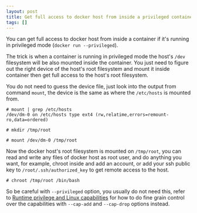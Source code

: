 ```yaml
---
layout: post
title: Get full access to docker host from inside a privileged container
tags: []
---
```


You can get full access to docker host from inside a container if it's running
in privileged mode (`docker run --privileged`).

The trick is when a container is running in privileged mode the host's `/dev`
filesystem will be also mounted inside the container.  You just need to figure
out the right device of the host's root filesystem and mount it inside
container then get full access to the host's root filesystem.

You do not need to guess the device file, just look into the output from
command `mount`, the device is the same as where the `/etc/hosts` is mounted
from.

```
# mount | grep /etc/hosts
/dev/dm-0 on /etc/hosts type ext4 (rw,relatime,errors=remount-ro,data=ordered)

# mkdir /tmp/root

# mount /dev/dm-0 /tmp/root
```

Now the docker host's root filesystem is mounted on `/tmp/root`, you can
read and write any files of docker host as root user, and do anything you want,
for example, chroot inside and add an account, or add your ssh public key to
`/root/.ssh/authorized_key` to get remote access to the host.

```
# chroot /tmp/root /bin/bash
```

So be careful with `--privileged` option, you usually do not need this, refer
to [Runtime privilege and Linux
capabilities](https://docs.docker.com/engine/reference/run/#runtime-privilege-and-linux-capabilities)
for how to do fine grain control over the capabilities with `--cap-add` and
`--cap-drop` options instead.
